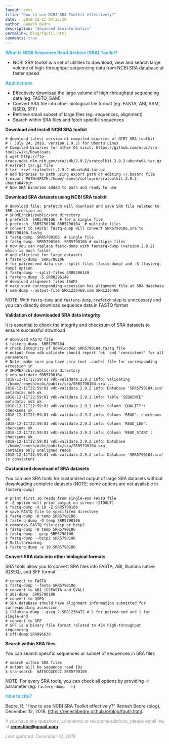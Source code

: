 ```yaml
---
layout: post
title: "How to use NCBI SRA Toolkit effectively?"
date:   2018-12-11 04:25:10
author: Renesh Bedre
description: "Advanced Bioinformatics"
permalink: blog/fqutil.html
comments: true
---
```


**<span style="color:#33a8ff">What is NCBI Sequence Read Archive (SRA) Toolkit?</span>**
- NCBI SRA toolkit is a set of utilities to download, view and search large volume of high-throughput sequencing data 
  from NCBI SRA database at faster speed

**<span style="color:#33a8ff">Applications</span>**
- Effectively download the large volume of high-throughput sequencing data (eg. FASTQ, SAM) 
- Convert SRA file into other biological file format (eg. FASTA, ABI, SAM, QSEQ, SFF)
- Retrieve small subset of large files (eg. sequences, alignment)
- Search within SRA files and fetch specific sequences

<b>Download and install NCBI SRA toolkit </b>
```shell
# download latest version of compiled binaries of NCBI SRA toolkit 
# ( July 24, 2018, version 2.9.2) for Ubuntu Linux
# Compiled binaries for other OS visit: https://github.com/ncbi/sra-tools/wiki/Downloads
$ wget http://ftp-trace.ncbi.nlm.nih.gov/sra/sdk/2.9.2/sratoolkit.2.9.2-ubuntu64.tar.gz
# extract tar.gz file 
$ tar -zxvf sratoolkit.2.9.2-ubuntu64.tar.gz
# add binaries to path using export path or editing ~/.bashrc file
$ export PATH=$PATH:/home/renesh/software/sratoolkit.2.9.2-ubuntu64/bin
# Now SRA binaries added to path and ready to use
```

<b>Download SRA datasets using NCBI SRA toolkit </b>

```shell
# download file: prefetch will download and save SRA file related to SRR accession in 
# $HOME/ncbi/public/sra directory
$ prefetch  SRR5790106  # for a single file
$ prefetch  SRR5790106 SRR5790104  # multiple files
# convert to FASTQ: fastq-dump will convert SRR5790106.sra to SRR5790106.fastq
$ fastq-dump  SRR5790106  # single file
$ fastq-dump  SRR5790106  SRR5790104 # multiple files
# now you can replace fastq-dump with fasterq-dump (version 2.9.2) which is much faster 
# and efficient for large datasets
$ fasterq-dump  SRR5790106  
# for paired-end data use --split-files (fastq-dump) and -S (fasterq-dump) option
$ fastq-dump --split-files SRR8296149
$ fasterq-dump -S SRR8296149
# download alignment files (SAM)
# make sure corresponding accession has alignment file at SRA database
$ sam-dump --output-file SRR1236468.sam SRR1236468
```
NOTE: With `fastq-dump` and `fasterq-dump`, `prefetch` step is unncessary and you can directly 
download sequence data in FASTQ format

<b>Validation of downloaded SRA data integrity</b>

It is essential to check the integrity and checksum of SRA datasets to ensure successful download

```shell
# download FASTQ file
$ fasterq-dump  SRR5790104  
# check integrity of downloaded SRR5790104.fastq file
# output from vdb-validate should report 'ok' and 'consistent' for all parameters
# Note: make sure you have .sra (not .cache) file for corresponding accession in 
# $HOME/ncbi/public/sra directory
$ vdb-validate SRR5790104
2018-12-11T22:59:01 vdb-validate.2.9.2 info: Validating '/home/renesh/ncbi/public/sra/SRR5790104.sra'...
2018-12-11T22:59:01 vdb-validate.2.9.2 info: Database 'SRR5790104.sra' metadata: md5 ok
2018-12-11T22:59:01 vdb-validate.2.9.2 info: Table 'SEQUENCE' metadata: md5 ok
2018-12-11T22:59:01 vdb-validate.2.9.2 info: Column 'QUALITY': checksums ok
2018-12-11T22:59:01 vdb-validate.2.9.2 info: Column 'READ': checksums ok
2018-12-11T22:59:01 vdb-validate.2.9.2 info: Column 'READ_LEN': checksums ok
2018-12-11T22:59:01 vdb-validate.2.9.2 info: Column 'READ_START': checksums ok
2018-12-11T22:59:01 vdb-validate.2.9.2 info: Database '/home/renesh/ncbi/public/sra/SRR5790104.sra' 
contains only unaligned reads
2018-12-11T22:59:01 vdb-validate.2.9.2 info: Database 'SRR5790104.sra' is consistent
```

<b>Customized download of SRA datasets</b>

You can use SRA tools for customized output of large SRA datasets without downloading complete datasets 
(NOTE: some options are not available in `fasterq-dump`)

```shell
# print first 10 reads from single-end FASTQ file
# -Z option will print output on screen (STDOUT)
$ fastq-dump -X 10 -Z SRR5790106
# save FASTQ file to specififed directory
$ fastq-dump -O temp SRR5790106
$ fasterq-dump -O temp SRR5790106
# compress FASTQ file gzip or bzip2
$ fastq-dump -O temp SRR5790106
$ fastq-dump --gzip SRR5790106  
$ fastq-dump --bzip2 SRR5790106
# Multithreading 
$ fasterq-dump -e 10 SRR5790106  
```

<b>Convert SRA data into other biological formats</b>

SRA tools allow you to convert SRA files into FASTA, ABI, Illumina native (QSEQ), and SFF format

```shell
# convert to FASTA
$ fastq-dump --fasta SRR5790106  
# convert to ABI (CSFASTA and QVAL)
$ abi-dump  SRR5790106  
# convert to QSEQ 
# SRA database should have alignment information submitted for corresponding accession 
$ illumina-dump --qseq 2 SRR1236472 # 2 for paired-end and 1 for single-end
# convert to SFF 
# SFF is a binary file format related to 454 high-throughput sequencing
$ sff-dump SRR996630
```

<b>Search within SRA files</b>

You can search specific sequences or subset of sequences in SRA files

```shell
# search within SRA files
# output will be sequence read IDs 
$ sra-search  GATGCCGCGCC SRR5790104
```

NOTE: For every SRA tools, you can check all options by providing `-h` parameter 
(eg. `fasterq-dump  -h`)

**<span style="color:#33a8ff">How to cite?</span>**

Bedre, R. “How to use NCBI SRA Toolkit effectively?” Renesh Bedre (blog), December 12, 2018, 
https://reneshbedre.github.io/blog/fqutil.html.

<span style="color:#9e9696">If you have any questions, comments or recommendations, please email me at 
<b>reneshbe@gmail.com</b></span>

<span style="color:#9e9696"><i> Last updated: December 12, 2018</i> </span>